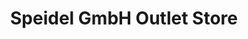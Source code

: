 ---
title: "Speidel GmbH Outlet Store"
url: /bad-fuessing/speidel-gmbh-outlet-store/
shop: Kleidung
---